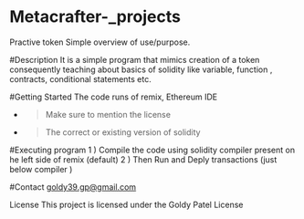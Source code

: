 # Metacrafter-_projects
Practive token
Simple overview of use/purpose.

#Description
It is a simple program that mimics creation of a token consequently teaching about basics of solidity like variable, function , contracts, conditional statements etc.

#Getting Started
The code runs of remix, Ethereum IDE
- > Make sure to mention the license
- > The correct or existing version of solidity
  
#Executing program
1 )  Compile the code using solidity compiler present on he left side of remix (default)
2 )  Then Run and Deply transactions (just below compiler )

#Contact
goldy39.gp@gmail.com

License
This project is licensed under the Goldy Patel License 
